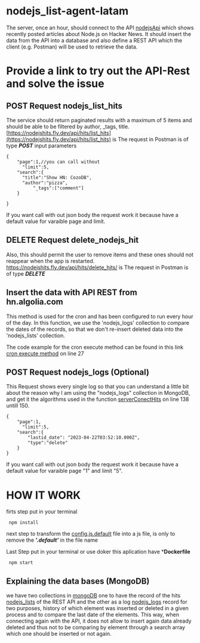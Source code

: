 ﻿# nodejs_list-agent-latam
The server, once an hour, should connect to the API [nodejsApi](https://hn.algolia.com/api/v1/search_by_date?query=nodejs) which shows
recently posted articles about Node.js on Hacker News. It should insert the data from the
API into a database and also define a REST API  which the client (e.g. Postman) will be used
to retrieve the data.

# Provide a link to try out the API-Rest and solve the issue
## POST Request nodejs_list_hits

The service should return paginated results with a maximum of 5 items and should be able
to be filtered by author, _tags, title.
[https://nodejshits.fly.dev/api/hits/list_hits](https://nodejshits.fly.dev/api/hits/list_hits)  is The request in Postman is of type ***POST***
input parameters
```
{
	"page":1,//you can call without 
      "limit":5,
	"search":{
      "title":"Show HN: CozoDB",
      "author":"pizza",
		  "_tags":["comment"]
	}

}
```
If you want call with out json body the request work it because have a default value for varaible page and limit. 
## DELETE Request delete_nodejs_hit

Also, this should permit the user to remove items and
these ones should not reappear when the app is restarted.
[https://nodejshits.fly.dev/api/hits/delete_hits/<objectID>](https://nodejshits.fly.dev/api/hits/delete_hits/)  is The request in Postman is of type ***DELETE***

## Insert the data with API REST from hn.algolia.com
 
 This method is used for the cron and has been configured to run every hour of the day. In this function, we use the 'nodejs_logs' collection to compare the dates of the records, so that we don't re-insert deleted data into the 'nodejs_lists' collection.
 
The code example for the cron execute method can be found in this link [cron execute method](https://github.com/sebasaracena/nodejs_list-agent-latam/blob/main/src/index.js) on line 27

## POST Request nodejs_logs (Optional)

This Request shows every single log so that you can understand a little bit about the reason why I am using the "nodejs_logs" collection in MongoDB, and get it the algorithms used in the function [serverConectHits](https://github.com/sebasaracena/nodejs_list-agent-latam/blob/main/src/api/nodejs_list/hits.services.js) on line 138 untill 150.

```
{
	"page":1,
      "limit":5,
	"search":{
		"lastid_date": "2023-04-22T03:52:10.000Z",
		"type":"delete"
	}
}

```
If you want call with out json body the request work it because have a default value for varaible page "1" and limit "5". 

# HOW IT WORK
 firts step put in your terminal
 ```
  npm install
 
 ```
next step to transform the [config.js.default](https://github.com/sebasaracena/nodejs_list-agent-latam/tree/main/src/config) file into a js file, is only to remove the ***'.default'*** in the file name

Last Step put in your terminal or use doker this aplication have ***Dockerfile**
 ```
  npm start
 
 ```
 ## Explaining the data bases (MongoDB)
 we have two collections in [mongoDB](https://www.mongodb.com/) one to have the record of the hits [nodejs_lists](https://github.com/sebasaracena/nodejs_list-agent-latam/blob/main/src/models/nodejs_list.model.js) of the REST API and the other as a log [nodejs_logs](https://github.com/sebasaracena/nodejs_list-agent-latam/blob/main/src/models/nodejs_logs.model.js) record for two purposes, history of which element was inserted or deleted in a given process and to compare the last date of the elements. This way, when connecting again with the API, it does not allow to insert again data already deleted and thus not to be comparing by element through a search array which one should be inserted or not again.
